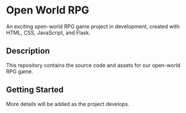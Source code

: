 # Open World RPG

An exciting open-world RPG game project in development, created with HTML, CSS, JavaScript, and Flask.

## Description
This repository contains the source code and assets for our open-world RPG game.

## Getting Started
More details will be added as the project develops.
